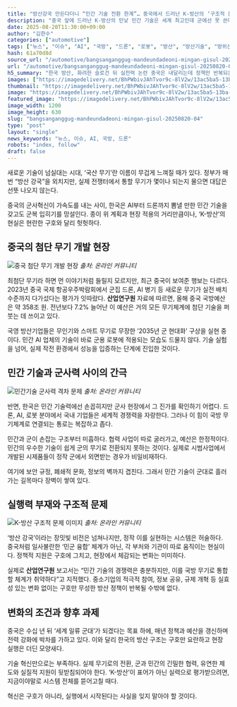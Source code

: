 ```yaml
---
title: "방산강국 만든다더니 “민간 기술 전환 한계”… 중국에서 드러난 K-방산의 ‘구조적 문제’"
description: "중국 앞에 드러난 K-방산의 민낯 민간 기술은 세계 최고인데 군에선 못 쓴다 ..."
date: 2025-08-20T11:30:00+09:00
author: "김한수"
categories: ["automotive"]
tags: ["뉴스", "이슈", "AI", "국방", "드론", "로봇", "방산", "방산기술", "방위산업", "인공지능", "중국", "한국", "기술전환딜레마", "민군융합초격차"]
hash: 61a70d8d
source_url: "/automotive/bangsanganggug-mandeundadeoni-mingan-gisul-20250820-04/"
url: "/automotive/bangsanganggug-mandeundadeoni-mingan-gisul-20250820-04/"
h5_summary: "한국 방산, 화려한 슬로건 뒤 실전력 논란 중국은 내달리는데 정책만 반복되는 현실"
images: ["https://imagedelivery.net/BhPWbivJAhTvor9c-8lV2w/13ac5ba5-13ba-4e7d-3fb1-957a3cbb0c00/public", "https://imagedelivery.net/BhPWbivJAhTvor9c-8lV2w/f4971aac-4fab-4f58-b60a-296682587e00/public", "https://imagedelivery.net/BhPWbivJAhTvor9c-8lV2w/fb17d529-8b97-4fb3-bd0f-bdf2717b2a00/public", "https://imagedelivery.net/BhPWbivJAhTvor9c-8lV2w/2faffe05-03a4-466e-5249-f3f00aca5100/public"]
thumbnail: "https://imagedelivery.net/BhPWbivJAhTvor9c-8lV2w/13ac5ba5-13ba-4e7d-3fb1-957a3cbb0c00/public"
image: "https://imagedelivery.net/BhPWbivJAhTvor9c-8lV2w/13ac5ba5-13ba-4e7d-3fb1-957a3cbb0c00/public"
featured_image: "https://imagedelivery.net/BhPWbivJAhTvor9c-8lV2w/13ac5ba5-13ba-4e7d-3fb1-957a3cbb0c00/public"
image_width: 1200
image_height: 630
slug: "bangsanganggug-mandeundadeoni-mingan-gisul-20250820-04"
type: "post"
layout: "single"
news_keywords: "뉴스, 이슈, AI, 국방, 드론"
robots: "index, follow"
draft: false
---
```


새로운 기술이 넘실대는 시대, ‘국산 무기’란 이름이 무겁게 느껴질 때가 있다. 정부가 매번 “방산 강국”을 외치지만, 실제 전쟁터에서 통할 무기가 몇이나 되는지 물으면 대답은 선뜻 나오지 않는다.

중국의 군사혁신이 가속도를 내는 사이, 한국은 AI부터 드론까지 뽐낼 만한 민간 기술을 갖고도 군복 입히기를 망설인다. 종이 위 계획과 현장 적용의 거리만큼이나, ‘K-방산’의 현실은 현란한 구호와 달리 헛헛하다.

## 중국의 첨단 무기 개발 현장

![중국 첨단 무기 개발 현장](https://imagedelivery.net/BhPWbivJAhTvor9c-8lV2w/f4971aac-4fab-4f58-b60a-296682587e00/public)
*출처: 온라인 커뮤니티*


최첨단 무기라 하면 먼 이야기처럼 들릴지 모르지만, 최근 중국이 보여준 행보는 다르다. 2023년 중국 국제 항공우주박람회에서 군집 드론, AI 병기 등 새로운 무기가 실전 배치 수준까지 다가섰다는 평가가 잇따랐다. **산업연구원** 자료에 따르면, 올해 중국 국방예산은 약 358조 원. 전년보다 7.2% 늘어난 이 예산은 거의 모든 무기체계에 첨단 기술을 퍼붓는 데 쓰이고 있다.

국영 방산기업들은 무인기와 스마트 무기로 무장한 ‘2035년 군 현대화’ 구상을 실현 중이다. 민간 AI 업체의 기술이 바로 군용 로봇에 적용되는 모습도 드물지 않다. 기술 실험을 넘어, 실제 작전 환경에서 성능을 입증하는 단계에 진입한 것이다.

## 민간 기술과 군사력 사이의 간극

![민간기술 군사력 격차 문제](https://imagedelivery.net/BhPWbivJAhTvor9c-8lV2w/2faffe05-03a4-466e-5249-f3f00aca5100/public)
*출처: 온라인 커뮤니티*


반면, 한국은 민간 기술력에선 손꼽히지만 군사 현장에서 그 진가를 확인하기 어렵다. 드론, AI, 로봇 분야에서 국내 기업들은 세계적 경쟁력을 자랑한다. 그러나 이 힘이 국방 무기체계로 연결되는 통로는 복잡하고 좁다.

민간과 군이 손잡는 구조부터 미흡하다. 협력 사업이 따로 굴러가고, 예산은 한정적이다. 민간의 우수한 기술이 쉽게 군의 무기로 전환되지 못하는 것이다. 실제로 시범사업에서 개발된 시제품들이 정작 군에서 외면받는 경우가 비일비재하다.

여기에 보안 규정, 폐쇄적 문화, 정보의 벽까지 겹친다. 그래서 민간 기술이 군대로 흘러가는 길목마다 장벽이 쌓여 있다.

## 실행력 부재와 구조적 문제

![K-방산 구조적 문제 이미지](https://imagedelivery.net/BhPWbivJAhTvor9c-8lV2w/fb17d529-8b97-4fb3-bd0f-bdf2717b2a00/public)
*출처: 온라인 커뮤니티*


‘방산 강국’이라는 장밋빛 비전은 넘쳐나지만, 정작 이를 실현하는 시스템은 허술하다. 중국처럼 일사불란한 ‘민군 융합’ 체계가 아닌, 각 부처와 기관이 따로 움직이는 현실이다. 정책적 지원은 구호에 그치고, 현장에서 체감되는 변화는 미미하다.

실제로 **산업연구원** 보고서는 “민간 기술의 경쟁력은 충분하지만, 이를 국방 무기로 통합할 체계가 취약하다”고 지적했다. 중소기업의 적극적 참여, 정보 공유, 규제 개혁 등 실효성 있는 변화 없이는 구호만 무성한 방산 정책이 반복될 수밖에 없다.

## 변화의 조건과 향후 과제

중국은 수십 년 뒤 ‘세계 일류 군대’가 되겠다는 목표 하에, 매년 정책과 예산을 갱신하며 전력 강화에 박차를 가하고 있다. 이와 달리 한국의 방산 구조는 구호만 요란하고 현장 실행은 더딘 모양새다.

기술 혁신만으로는 부족하다. 실제 무기로의 전환, 군과 민간의 긴밀한 협력, 유연한 제도와 실질적 지원이 뒷받침되어야 한다. ‘K-방산’이 표어가 아닌 실력으로 평가받으려면, 지금이야말로 시스템 전체를 뜯어고칠 때다. 

혁신은 구호가 아니라, 실행에서 시작된다는 사실을 잊지 말아야 할 것이다.
